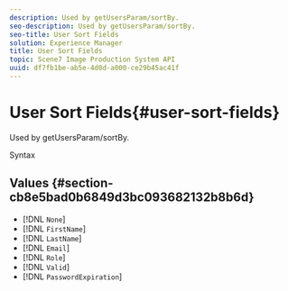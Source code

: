 ```yaml
---
description: Used by getUsersParam/sortBy.
seo-description: Used by getUsersParam/sortBy.
seo-title: User Sort Fields
solution: Experience Manager
title: User Sort Fields
topic: Scene7 Image Production System API
uuid: df7fb1be-ab5e-4d0d-a000-ce29b45ac41f
---
```


# User Sort Fields{#user-sort-fields}

Used by getUsersParam/sortBy.

 Syntax 

## Values {#section-cb8e5bad0b6849d3bc093682132b8b6d}

* [!DNL `None`] 
* [!DNL `FirstName`] 
* [!DNL `LastName`] 
* [!DNL `Email`] 
* [!DNL `Role`] 
* [!DNL `Valid`] 
* [!DNL `PasswordExpiration`]

